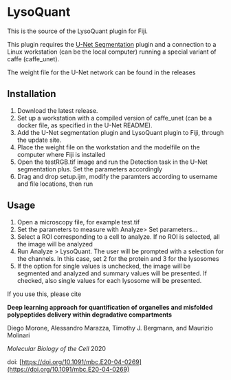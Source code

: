# LysoQuant

This is the source of the LysoQuant plugin for Fiji.

This plugin requires the [U-Net Segmentation](https://github.com/lmb-freiburg/Unet-Segmentation) plugin and a connection to a Linux workstation (can be the local computer) running a special variant of caffe (caffe_unet).

The weight file for the U-Net network can be found in the releases

## Installation

1. Download the latest release.
1. Set up a workstation with a compiled version of caffe_unet (can be a docker file, as specified in the U-Net README).
1. Add the U-Net segmentation plugin and LysoQuant plugin to Fiji, through the update site.
1. Place the weight file on the workstation and the modelfile on the computer where Fiji is installed
1. Open the testRGB.tif image and run the Detection task in the U-Net segmentation plus. Set the parameters accordingly
1. Drag and drop setup.ijm, modify the paramters according to username and file locations, then run

## Usage

1. Open a microscopy file, for example test.tif
1. Set the parameters to measure with Analyze> Set parameters...
1. Select a ROI corresponding to a cell to analyze. If no ROI is selected, all the image will be analyzed
1. Run Analyze > LysoQuant. The user will be prompted with a selection for the channels. In this case, set 2 for the protein and 3 for the lysosomes
1. If the option for single values is unchecked, the image will be segmented and analyzed and summary values will be presented. If checked, also single values for each lysosome will be presented.

If you use this, please cite

**Deep learning approach for quantification of organelles and misfolded polypeptides delivery within degradative compartments**

Diego Morone, Alessandro Marazza, Timothy J. Bergmann, and Maurizio Molinari

_Molecular Biology of the Cell_ 2020

doi: [https://doi.org/10.1091/mbc.E20-04-0269](https://doi.org/10.1091/mbc.E20-04-0269)